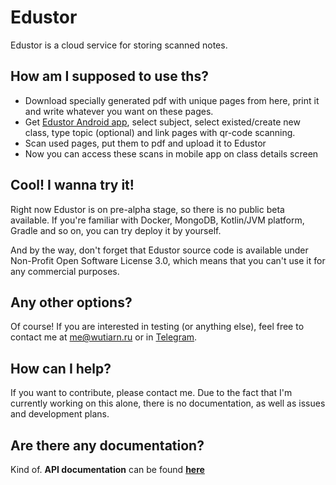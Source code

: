 # Edustor

Edustor is a cloud service for storing scanned notes.

## How am I supposed to use ths?

* Download specially generated pdf with unique pages from here, print it and write whatever you want on these pages.
* Get [Edustor Android app](https://gitlab.com/wutiarn/edustor-android), select subject, select existed/create new class,
type topic (optional) and link pages with qr-code scanning.
* Scan used pages, put them to pdf and upload it to Edustor
* Now you can access these scans in mobile app on class details screen

## Cool! I wanna try it!

Right now Edustor is on pre-alpha stage, so there is no public beta available. If you're familiar with Docker, MongoDB,
 Kotlin/JVM platform, Gradle and so on, you can try deploy it by yourself.
 
And by the way, don't forget that Edustor source code is available under Non-Profit Open Software License 3.0, which
 means that you can't use it for any commercial purposes.
 
## Any other options? 
 
 Of course! If you are interested in testing (or anything else), feel free to contact me at me@wutiarn.ru or 
 in [Telegram](https://telegram.me/wutiarn).
 
## How can I help?

If you want to contribute, please contact me. Due to the fact that I'm currently working on this alone, there is no 
documentation, as well as issues and development plans.

## Are there any documentation?

Kind of. **API documentation** can be found [**here**](api/index)